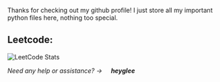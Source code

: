 Thanks for checking out my github profile! I just store all my important python files here, nothing too special.
## Leetcode:
![LeetCode Stats](https://leetcode.card.workers.dev/AlexScripcariu?theme=default&font=baloo&extension=null)

<i>Need any help or assistance? → <img src="https://github.com/AlexScripcariu/AlexScripcariu/assets/172277127/6b41daa5-0ad8-4447-992b-ad4e82fdc227" height="12"> <b>heyglee</b></i>

